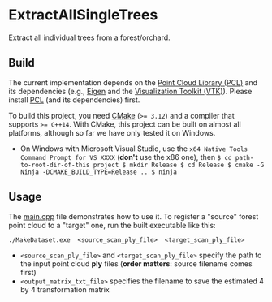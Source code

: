 # ExtractAllSingleTrees
Extract all individual trees from a forest/orchard.

## Build

The current implementation depends on the [Point Cloud Library (PCL)](https://pointclouds.org) and its dependencies
(e.g., [Eigen](https://eigen.tuxfamily.org/index.php?title=Main_Page) and the [Visualization Toolkit (VTK)](https://vtk.org)).
Please install [PCL](https://pointclouds.org/downloads/#cross-platform) (and its dependencies) first.

To build this project, you need [CMake](https://cmake.org/download/) (`>= 3.12`) and a compiler that
supports `>= C++14`.
With CMake, this project can be built on almost all platforms, 
although so far we have only tested it on Windows.


- On Windows with Microsoft Visual Studio, use the `x64 Native Tools Command Prompt for VS XXXX` (**don't** use the
  x86 one), then
      ```
      $ cd path-to-root-dir-of-this project
      $ mkdir Release
      $ cd Release
      $ cmake -G Ninja -DCMAKE_BUILD_TYPE=Release ..
      $ ninja
      ```

## Usage

The [main.cpp](./makedataset/main.cpp) file demonstrates how to use it. 
To register a "source" forest point cloud to a "target" one, run the built executable like this:
```commandline
./MakeDataset.exe  <source_scan_ply_file>  <target_scan_ply_file>
```
- `<source_scan_ply_file>` and `<target_scan_ply_file>` specify the path to the input point cloud **ply** files (**order matters**: source filename comes first)
- `<output_matrix_txt_file>` specifies the filename to save the estimated 4 by 4 transformation matrix





